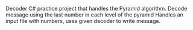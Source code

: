 Decoder C# practice project that handles the Pyramid algorithm. 
Decode message using the last number in each level of the pyramid
Handles an input file with numbers, uses given decoder to write message. 


